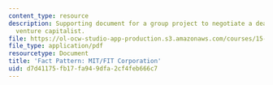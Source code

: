 ```yaml
---
content_type: resource
description: Supporting document for a group project to negotiate a deal with a local
  venture capitalist.
file: https://ol-ocw-studio-app-production.s3.amazonaws.com/courses/15-391-early-stage-capital-fall-2010/d7d41175fb17fa949dfa2cf4feb666c7_MIT15_391F10_assn2_facts.pdf
file_type: application/pdf
resourcetype: Document
title: 'Fact Pattern: MIT/FIT Corporation'
uid: d7d41175-fb17-fa94-9dfa-2cf4feb666c7
---
```

